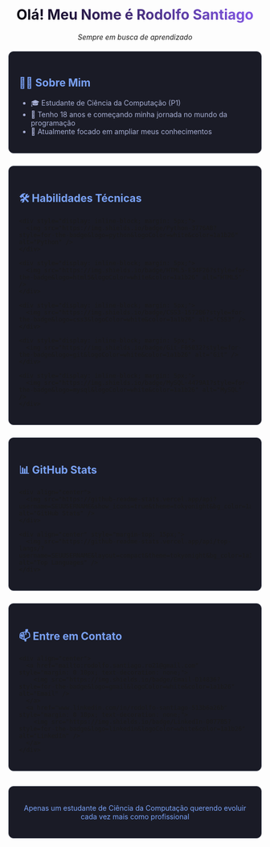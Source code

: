 <!-- Header Section -->
<div align="center">
    <h1 style="background: linear-gradient(45deg, #000000, #8b5cf6); -webkit-background-clip: text; -webkit-text-fill-color: transparent;">
      Olá!  Meu Nome é Rodolfo Santiago
    </h1>
    <p><em>Sempre em busca de aprendizado</em></p>
  </div>
  
  <!-- About Me Section -->
  <div style="margin: 20px 0; background-color: #1a1b26; padding: 20px; border-radius: 10px; border: 1px solid #2f3342;">
    <h2 style="color: #7aa2f7;">🧑‍💻 Sobre Mim</h2>
    <ul style="color: #a9b1d6;">
      <li>🎓 Estudante de Ciência da Computação (P1)</li>
      <li>🌱 Tenho 18 anos e começando minha jornada no mundo da programação</li>
      <li>🔭 Atualmente focado em ampliar meus conhecimentos</li>
    </ul>
  </div>
  
  <!-- Skills Section -->
  <div style="margin: 25px 0; background-color: #1a1b26; padding: 20px; border-radius: 10px; border: 1px solid #2f3342;">
    <h2 style="color: #7aa2f7;">🛠️ Habilidades Técnicas</h2>
    
    <div style="display: inline-block; margin: 5px;">
      <img src="https://img.shields.io/badge/Python-3776AB?style=for-the-badge&logo=python&logoColor=white&color=1a1b26" alt="Python" />
    </div>
    
    <div style="display: inline-block; margin: 5px;">
      <img src="https://img.shields.io/badge/HTML5-E34F26?style=for-the-badge&logo=html5&logoColor=white&color=1a1b26" alt="HTML5" />
    </div>
    
    <div style="display: inline-block; margin: 5px;">
      <img src="https://img.shields.io/badge/CSS3-1572B6?style=for-the-badge&logo=css3&logoColor=white&color=1a1b26" alt="CSS3" />
    </div>
    
    <div style="display: inline-block; margin: 5px;">
      <img src="https://img.shields.io/badge/Git-F05032?style=for-the-badge&logo=git&logoColor=white&color=1a1b26" alt="Git" />
    </div>
    
    <div style="display: inline-block; margin: 5px;">
      <img src="https://img.shields.io/badge/MySQL-4479A1?style=for-the-badge&logo=mysql&logoColor=white&color=1a1b26" alt="MySQL" />
    </div>
  </div>
  
  <!-- GitHub Stats Section -->
  <div style="margin: 25px 0; background-color: #1a1b26; padding: 20px; border-radius: 10px; border: 1px solid #2f3342;">
    <h2 style="color: #7aa2f7;">📊 GitHub Stats</h2>
    
    <div align="center">
      <img src="https://github-readme-stats.vercel.app/api?username=SEUUSERNAME&show_icons=true&theme=tokyonight&bg_color=1a1b26&border_color=2f3342&icon_color=7aa2f7&title_color=7aa2f7&text_color=a9b1d6" alt="GitHub Stats" />
    </div>
    
    <div align="center" style="margin-top: 15px;">
      <img src="https://github-readme-stats.vercel.app/api/top-langs/?username=SEUUSERNAME&layout=compact&theme=tokyonight&bg_color=1a1b26&border_color=2f3342&title_color=7aa2f7&text_color=a9b1d6" alt="Top Languages" />
    </div>
  </div>
  
  <!-- Contact Section -->
  <div style="margin: 25px 0; background-color: #1a1b26; padding: 20px; border-radius: 10px; border: 1px solid #2f3342;">
    <h2 style="color: #7aa2f7;">📫 Entre em Contato</h2>
    
    <div align="center">
      <a href="mailto:rodolfo.santiago.ro21@gmail.com" style="margin: 0 10px; text-decoration: none;">
        <img src="https://img.shields.io/badge/Email-D14836?style=for-the-badge&logo=gmail&logoColor=white&color=1a1b26" alt="Email" />
      </a>
      <a href="www.linkedin.com/in/rodolfo-santiago-513b6a26b" style="margin: 0 10px; text-decoration: none;">
        <img src="https://img.shields.io/badge/LinkedIn-0077B5?style=for-the-badge&logo=linkedin&logoColor=white&color=1a1b26" alt="LinkedIn" />
      </a>
    </div>
  </div>
  
  <!-- Footer Section -->
  <div align="center" style="margin-top: 30px; padding: 20px; background-color: #1a1b26; border-radius: 10px; border: 1px solid #2f3342;">
    <p style="color: #7aa2f7; font-size: 14px;"> Apenas um estudante de Ciência da Computação querendo evoluir cada vez mais como profissional</p>
  </div>
